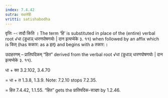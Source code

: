 ```yaml
---
index: 7.4.42
sutra: दधातेर्हिः
vritti: satishabodha
---
```






वृत्तिः --ः तादौ किति । The term ‘हि’ is substituted in place of the (entire) verbal root √धा (डुधाञ् धारणपोषणयोः | दान इत्यप्येके ३. ११) when followed by an affix which is कित् (has ककार: as a इत्) and begins with a तकार:।


उदाहरणम् – प्रातिपदिकम् “हित” derived from the verbal root √धा (डुधाञ् धारणपोषणयोः | दान इत्यप्येके ३. ११).


धा + क्त 3.2.102, 3.4.70

= धा + त 1.3.8, 1.3.9. Note: 7.2.10 stops 7.2.35.

= हित 7.4.42, 1.1.55. “हित” gets the प्रातिपदिक-सञ्ज्ञा by 1.2.46.

